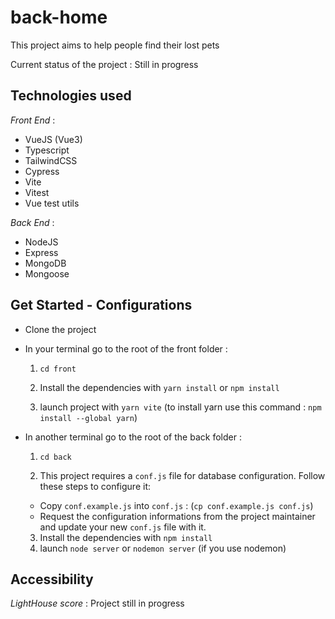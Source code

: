 # back-home

This project aims to help people find their lost pets

Current status of the project : Still in progress

## Technologies used

_Front End_ :

- VueJS (Vue3)
- Typescript
- TailwindCSS
- Cypress
- Vite
- Vitest
- Vue test utils

_Back End_ :

- NodeJS
- Express
- MongoDB
- Mongoose

## Get Started - Configurations

- Clone the project
- In your terminal go to the root of the front folder :

  1. `cd front`

  2. Install the dependencies with `yarn install` or `npm install`
  3. launch project with `yarn vite` (to install yarn use this command : `npm install --global yarn`)

- In another terminal go to the root of the back folder :

  1. `cd back`

  2. This project requires a `conf.js` file for database configuration. Follow these steps to configure it:

  - Copy `conf.example.js` into `conf.js` : (`cp conf.example.js conf.js`)
  - Request the configuration informations from the project maintainer and update your new `conf.js` file with it.

  3. Install the dependencies with `npm install`
  4. launch `node server` or `nodemon server` (if you use nodemon)

## Accessibility

_LightHouse score_ : Project still in progress
